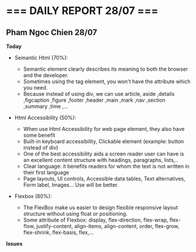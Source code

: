 # === DAILY REPORT 28/07 ===

## Pham Ngoc Chien 28/07

**Today**

- Semantic Html (70%):

  - Semantic element clearly describes its meaning to both the browser and the developer.
  - Sometimes using the tag element, you won't have the attribute which you need.
  - Because instead of using div, we can use article, aside ,details ,figcaption ,figure ,footer ,header ,main ,mark ,nav ,section ,summary ,time ,...

- Html Accessibility (50%):

  - When use Html Accessibility for web page element, they also have some benefit
  - Built-in keyboard accessibility, Clickable element (example: button instead of div)
  - One of the best accessibility aids a screen reader user can have is an excellent content structure with headings, paragraphs, lists,..
  - Clear language: it benefits readers for whom the text is not written in their first language
  - Page layouts, UI controls, Accessible data tables, Text alternatives, Form label, Images... Use will be better.

- Flexbox (80%):

  - The FlexBox make us easier to design flexible responsive layout structure without using float or positioning.
  - Some attribute of Flexbox: display, flex-direction, flex-wrap, flex-flow, justify-content, align-items, align-content, order, flex-grow, flex-shrink, flex-basis, flex,...

**Issues**
